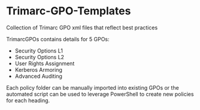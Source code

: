 # Trimarc-GPO-Templates
Collection of Trimarc GPO xml files that reflect best practices

TrimarcGPOs contains details for 5 GPOs:
- Security Options L1
- Security Options L2
- User Rights Assignment
- Kerberos Armoring
- Advanced Auditing

Each policy folder can be manually imported into existing GPOs or the automated script can be used to leverage PowerShell to create new policies for each heading.  
